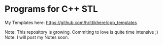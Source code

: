 # Programs for C++ STL

My Templates here: https://github.com/hrittikhere/cpp_templates

Note: This repository is growing. Commiting to love is quite time intensive ;) 
Note: I will post my Notes soon.
